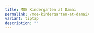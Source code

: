 ```yaml
---
title: MOE Kindergarten at Damai
permalink: /moe-kindergarten-at-damai/
variant: tiptap
description: ""
---
```

